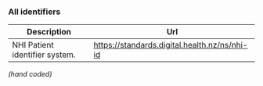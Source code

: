 <!-- identifiers.md {% comment %}
*****************************************************************************************
*                            WARNING: DO NOT EDIT THIS FILE                             *
*                                                                                       *
* This file is generated by SUSHI. Any edits you make to this file will be overwritten. *
*                                                                                       *
* To change the contents of this file, edit the original source file at:                *
* ig-data/input/pagecontent/identifiers.md                                              *
*****************************************************************************************
{% endcomment %} -->
### All identifiers

| Description | Url |
| --- | --- |
| NHI Patient identifier system. | https://standards.digital.health.nz/ns/nhi-id |



*(hand coded)*


